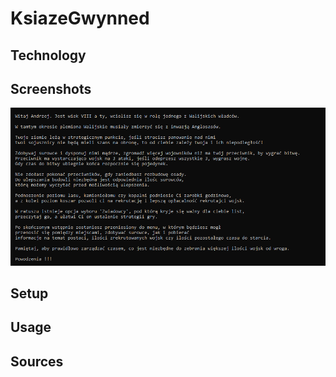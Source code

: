 # KsiazeGwynned

## Technology 

## Screenshots
![scr1](screenshots/scr1.png)

## Setup

## Usage

## Sources


